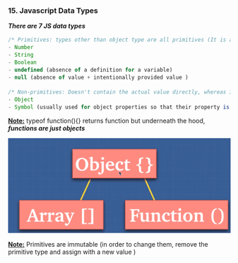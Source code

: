### 15. Javascript Data Types

**_There are 7 JS data types_**

```js
/* Primitives: types other than object type are all primitives (It is a data that only represents a single value)*/
- Number
- String
- Boolean
- undefined (absence of a definition for a variable)
- null (absence of value + intentionally provided value )

/* Non-primitives: Doesn't contain the actual value directly, whereas it has reference similar to a pointer to somewhere in memory that the object is held */
- Object
- Symbol (usually used for object properties so that their property is `unique`)
```

<b><u>Note:</u></b> typeof function(){} returns function but underneath the hood, **_functions are just objects_**


![alt text](/js/JS_Advanced_Concepts/images_used/compressed_Images/Javascript_Data_Types.png)


<b><u>Note:</u></b> Primitives are immutable (in order to change them, remove the primitive type and assign with a new value )
